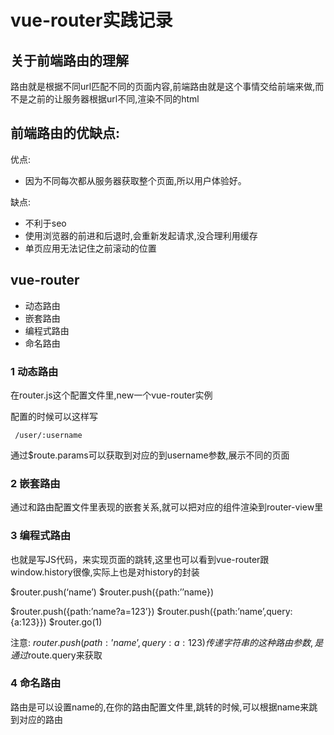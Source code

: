 # vue-router实践记录

## 关于前端路由的理解

路由就是根据不同url匹配不同的页面内容,前端路由就是这个事情交给前端来做,而不是之前的让服务器根据url不同,渲染不同的html

## 前端路由的优缺点:

优点: 
- 因为不同每次都从服务器获取整个页面,所以用户体验好。

缺点:

- 不利于seo
- 使用浏览器的前进和后退时,会重新发起请求,没合理利用缓存
- 单页应用无法记住之前滚动的位置

## vue-router

- 动态路由
- 嵌套路由
- 编程式路由
- 命名路由

### 1 动态路由

在router.js这个配置文件里,new一个vue-router实例

配置的时候可以这样写

```
 /user/:username
```
通过$route.params可以获取到对应的到username参数,展示不同的页面

### 2 嵌套路由

 通过<router-view></router-view>和路由配置文件里表现的嵌套关系,就可以把对应的组件渲染到router-view里
 
 ### 3 编程式路由
       
也就是写JS代码，来实现页面的跳转,这里也可以看到vue-router跟window.history很像,实际上也是对history的封装

$router.push(‘name’)
$router.push({path:’’name})

$router.push({path:’name?a=123’})
$router.push({path:’name’,query:{a:123}})
$router.go(1)


注意: $router.push({path:’name’,query:{a:123}}) 传递字符串的这种路由参数,是通过$route.query来获取

### 4 命名路由

路由是可以设置name的,在你的路由配置文件里,跳转的时候,可以根据name来跳到对应的路由

